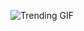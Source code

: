 
<!-- GIF_SECTION -->
![Trending GIF](https://media0.giphy.com/media/v1.Y2lkPThiYjIxNzcyeXVyeXpvc3A4a3RhdXhpcnZyMXI2ZzV6bjF3ZW5vYmVhYzcxY3locSZlcD12MV9naWZzX3NlYXJjaCZjdD1n/khMQDMRqOBEToISmyp/giphy.gif)
<!-- END_GIF_SECTION -->
